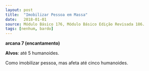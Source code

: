 ```yaml
---
layout: post
title:  "Imobilizar Pessoa em Massa"
date:   2018-01-01
source: Módulo Básico 176, Módulo Básico Edição Revisada 186.
tags: [nenhum, bardo]
---
```


**arcana 7 (encantamento)**

**Alvos**: até 5 humanoides.

Como imobilizar pessoa, mas afeta até cinco humanoides.
